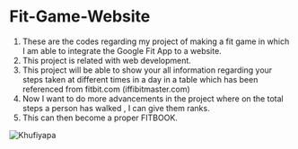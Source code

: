# Fit-Game-Website
1. These are the codes regarding my project of making a fit game in which I am able to integrate the Google Fit App to a website.
2. This project is related with web development.
3. This project will be able to show your all information regarding your steps taken at different times in a day in a table which has been referenced from fitbit.com (iffibitmaster.com)
4. Now I want to do more advancements in the project where on the total steps a person has walked , I can give them ranks.
5. This can then become a proper FITBOOK.

![Khufiyapa](https://raw.githubusercontent.com/suprgyabhushan/FitBook/master/index1.jpeg)
